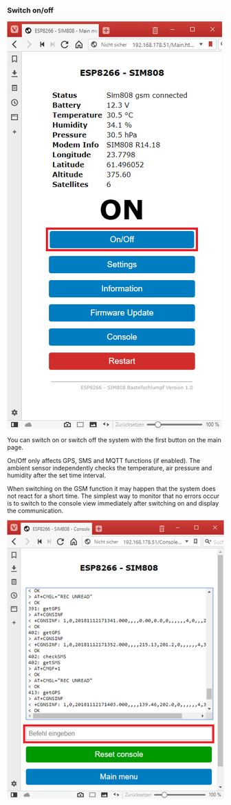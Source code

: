 ### Switch on/off

   ![Figure 1](../images/OnOff.png "Figure 1")

You can switch on or switch off the system with the first button on the main page.

On/Off only affects GPS, SMS and MQTT functions (if enabled).
The ambient sensor independently checks the temperature, air pressure and humidity 
after the set time interval.

When switching on the GSM function it may happen that the system does not react 
for a short time. The simplest way to monitor that no errors occur is to switch 
to the console view immediately after switching on and display the communication.

   ![Figure 2](../images/Console.png "Figure 2")
